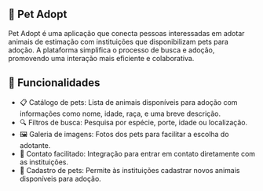 ## 🐾 Pet Adopt
Pet Adopt é uma aplicação que conecta pessoas interessadas em adotar animais de estimação com instituições que disponibilizam pets para adoção. A plataforma simplifica o processo de busca e adoção, promovendo uma interação mais eficiente e colaborativa.

## 🚀 Funcionalidades

- 📋 Catálogo de pets: Lista de animais disponíveis para adoção com informações como nome, idade, raça, e uma breve descrição.
- 🔍 Filtros de busca: Pesquisa por espécie, porte, idade ou localização.
- 🖼️ Galeria de imagens: Fotos dos pets para facilitar a escolha do adotante.
- 📧 Contato facilitado: Integração para entrar em contato diretamente com as instituições.
- 📝 Cadastro de pets: Permite às instituições cadastrar novos animais disponíveis para adoção.



